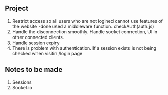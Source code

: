 ## Project
1. Restrict access so all users who are not logined cannot use features of the website -done used a middleware function. 
checkAuth(auth.js)
2. Handle the disconnection smoothly. Handle socket connection, UI in other connected clients.
3. Handle session expiry
4. There is problem with authentication. If a session exists is not being checked when visitin /login page


## Notes to be made
1. Sessions
2. Socket.io


 